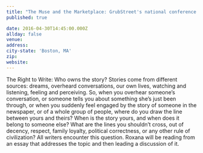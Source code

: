 ```yaml
---
title: "The Muse and the Marketplace: GrubStreet's national conference for writers"
published: true

date: 2016-04-30T14:45:00.000Z
allday: false
venue:
address:
city-state: 'Boston, MA'
zip:
website:
---
```



The Right to Write: Who owns the story? Stories come from different sources: dreams, overheard conversations, our own lives, watching and listening, feeling and perceiving. So, when you overhear someone’s conversation, or someone tells you about something she’s just been through, or when you suddenly feel engaged by the story of someone in the newspaper, or of a whole group of people, where do you draw the line between yours and theirs? When is the story yours, and when does it belong to someone else? What are the lines you shouldn’t cross, out of decency, respect, family loyalty, political correctness, or any other rule of civilization? All writers encounter this question. Roxana will be reading from an essay that addresses the topic and then leading a discussion of it.

&nbsp;

&nbsp;